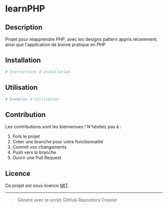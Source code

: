 # learnPHP

## Description

Projet pour réapprendre PHP, avec les designs pattern appris récemment,
ainsi que l'application de bonne pratique en PHP

## Installation

```bash
# Instructions d'installation
```

## Utilisation

```bash
# Exemples d'utilisation
```

## Contribution

Les contributions sont les bienvenues ! N'hésitez pas à :

1. Fork le projet
2. Créer une branche pour votre fonctionnalité
3. Commit vos changements
4. Push vers la branche
5. Ouvrir une Pull Request

## Licence

Ce projet est sous licence [MIT](LICENSE).

---

> Généré avec le script GitHub Repository Creator
